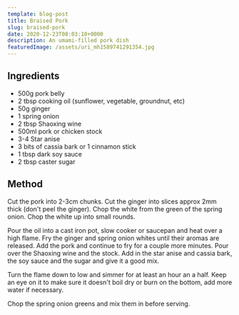 ```yaml
---
template: blog-post
title: Braised Pork
slug: braised-pork
date: 2020-12-23T08:03:10+0000
description: An umami-filled pork dish
featuredImage: /assets/uri_mh1589741291354.jpg
---
```


## Ingredients

* 500g pork belly
* 2 tbsp cooking oil (sunflower, vegetable, groundnut, etc)
* 50g ginger
* 1 spring onion
* 2 tbsp Shaoxing wine
* 500ml pork or chicken stock
* 3-4 Star anise
* 3 bits of cassia bark or 1 cinnamon stick
* 1 tbsp dark soy sauce
* 2 tbsp caster sugar

## Method

Cut the pork into 2-3cm chunks. Cut the ginger into slices approx 2mm thick (don't peel the ginger). Chop the white from the green of the spring onion. Chop the white up into small rounds.

Pour the oil into a cast iron pot, slow cooker or saucepan and heat over a high flame. Fry the ginger and spring onion whites until their aromas are released. Add the pork and continue to fry for a couple more minutes. Pour over the Shaoxing wine and the stock. Add in the star anise and cassia bark, the soy sauce and the sugar and give it a good mix. 

Turn the flame down to low and simmer for at least an hour an a half. Keep an eye on it to make sure it doesn't boil dry or burn on the bottom, add more water if necessary. 

Chop the spring onion greens and mix them in before serving.
